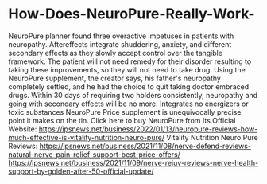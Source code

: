 # How-Does-NeuroPure-Really-Work-
NeuroPure planner found three overactive impetuses in patients with neuropathy. Aftereffects integrate shuddering, anxiety, and different secondary effects as they slowly accept control over the tangible framework. The patient will not need remedy for their disorder resulting to taking these improvements, so they will not need to take drug. Using the NeuroPure supplement, the creator says, his father's neuropathy completely settled, and he had the choice to quit taking doctor embraced drugs. Within 30 days of requiring two holders consistently, neuropathy and going with secondary effects will be no more. Integrates no energizers or toxic substances NeuroPure Price supplement is unequivocally precise point it makes on the tin. Click here to buy NeuroPure from Its Official Website: https://ipsnews.net/business/2022/01/13/neuropure-reviews-how-much-effective-is-vitality-nutrition-neuro-pure/  Vitality Nutrition Neuro Pure Reviews: https://ipsnews.net/business/2021/11/08/nerve-defend-reviews-natural-nerve-pain-relief-support-best-price-offers/  https://ipsnews.net/business/2021/11/09/nerve-rejuv-reviews-nerve-health-support-by-golden-after-50-official-update/
